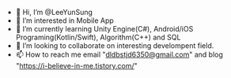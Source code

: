 - 👋 Hi, I’m @LeeYunSung
- 👀 I’m interested in Mobile App
- 🌱 I’m currently learning Unity Engine(C#), Android/iOS Programing(Kotlin/Swift), Algorithm(C++) and SQL
- 💞️ I’m looking to collaborate on interesting develompent field.
- 📫 How to reach me email "dldbstjd6350@gmail.com" and blog "https://i-believe-in-me.tistory.com/"
